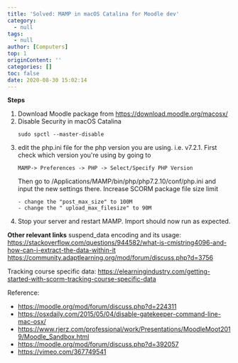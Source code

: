 ```yaml
---
title: 'Solved: MAMP in macOS Catalina for Moodle dev'
category:
  - null
tags:
  - null
author: [Computers]
top: 1
originContent: ''
categories: []
toc: false
date: 2020-08-30 15:02:14
---
```


**Steps**

1. Download Moodle package from https://download.moodle.org/macosx/
2. Disable Security in macOS Catalina
   ```
   sudo spctl --master-disable
   ```
3. edit the php.ini file for the php version you are using. i.e. v7.2.1. First check which version you're using by going to
   ```
   MAMP-> Preferences -> PHP -> Select/Specify PHP Version
   ```
   Then go to /Applications/MAMP/bin/php/php7.2.10/conf/php.ini and input the new settings there.
   Increase SCORM package file size limit
   ```
   - change the "post_max_size" to 100M
   - change the " upload_max_filesize" to 90M
   ```
4. Stop your server and restart MAMP. Import should now run as expected.

**Other relevant links**
suspend_data encoding and its usage:
https://stackoverflow.com/questions/944582/what-is-cmistring4096-and-how-can-i-extract-the-data-within-it
https://community.adaptlearning.org/mod/forum/discuss.php?d=3756

Tracking course specific data:
https://elearningindustry.com/getting-started-with-scorm-tracking-course-specific-data

Reference:

- https://moodle.org/mod/forum/discuss.php?d=224311
- https://osxdaily.com/2015/05/04/disable-gatekeeper-command-line-mac-osx/
- https://www.rjerz.com/professional/work/Presentations/MoodleMoot2019/Moodle_Sandbox.html
- https://moodle.org/mod/forum/discuss.php?d=392057
- https://vimeo.com/367749541

